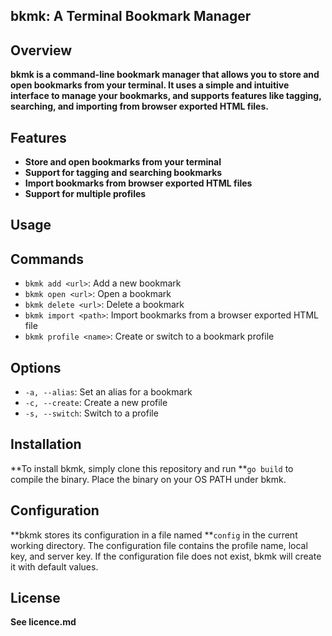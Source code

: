 ## **bkmk: A Terminal Bookmark Manager**

## **Overview**

**bkmk is a command-line bookmark manager that allows you to store and open bookmarks from your terminal. It uses a simple and intuitive interface to manage your bookmarks, and supports features like tagging, searching, and importing from browser exported HTML files.**

## **Features**

* **Store and open bookmarks from your terminal**
* **Support for tagging and searching bookmarks**
* **Import bookmarks from browser exported HTML files**
* **Support for multiple profiles**

## **Usage**

## Commands

* `bkmk add <url>`: Add a new bookmark
* `bkmk open <url>`: Open a bookmark
* `bkmk delete <url>`: Delete a bookmark
* `bkmk import <path>`: Import bookmarks from a browser exported HTML file
* `bkmk profile <name>`: Create or switch to a bookmark profile

## Options

* `-a, --alias`: Set an alias for a bookmark
* `-c, --create`: Create a new profile
* `-s, --switch`: Switch to a profile

## **Installation**

**To install bkmk, simply clone this repository and run **`go build` to compile the binary. Place the binary on your OS PATH under bkmk.

## **Configuration**

**bkmk stores its configuration in a file named **`config` in the current working directory. The configuration file contains the profile name, local key, and server key. If the configuration file does not exist, bkmk will create it with default values.

## **License**

**See licence.md**
